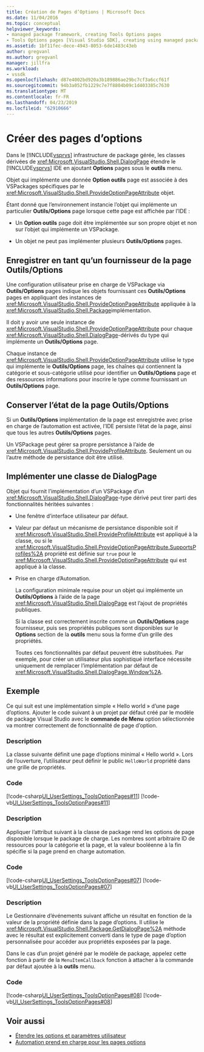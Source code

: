 ```yaml
---
title: Création de Pages d’Options | Microsoft Docs
ms.date: 11/04/2016
ms.topic: conceptual
helpviewer_keywords:
- managed package framework, creating Tools Options pages
- Tools Options pages [Visual Studio SDK], creating using managed package framework
ms.assetid: 1bf11fec-dece-4943-8053-6de1483c43eb
author: gregvanl
ms.author: gregvanl
manager: jillfra
ms.workload:
- vssdk
ms.openlocfilehash: d87e4002bd920a3b189886ae29bc7cf3a6ccf61f
ms.sourcegitcommit: 94b3a052fb1229c7e7f8804b09c1d403385c7630
ms.translationtype: MT
ms.contentlocale: fr-FR
ms.lasthandoff: 04/23/2019
ms.locfileid: "62910666"
---
```

# <a name="create-options-pages"></a>Créer des pages d’options
Dans le [!INCLUDE[vsprvs](../../code-quality/includes/vsprvs_md.md)] infrastructure de package gérée, les classes dérivées de <xref:Microsoft.VisualStudio.Shell.DialogPage> étendre le [!INCLUDE[vsprvs](../../code-quality/includes/vsprvs_md.md)] IDE en ajoutant **Options** pages sous le **outils** menu.

 Objet qui implémente une donnée **Option outils** page est associée à des VSPackages spécifiques par le <xref:Microsoft.VisualStudio.Shell.ProvideOptionPageAttribute> objet.

 Étant donné que l’environnement instancie l’objet qui implémente un particulier **Outils/Options** page lorsque cette page est affichée par l’IDE :

- Un **Option outils** page doit être implémentée sur son propre objet et non sur l’objet qui implémente un VSPackage.

- Un objet ne peut pas implémenter plusieurs **Outils/Options** pages.

## <a name="register-as-a-tools-options-page-provider"></a>Enregistrer en tant qu’un fournisseur de la page Outils/Options
 Une configuration utilisateur prise en charge de VSPackage via **Outils/Options** pages indique les objets fournissant ces **Outils/Options** pages en appliquant des instances de <xref:Microsoft.VisualStudio.Shell.ProvideOptionPageAttribute> appliquée à la <xref:Microsoft.VisualStudio.Shell.Package>implémentation.

 Il doit y avoir une seule instance de <xref:Microsoft.VisualStudio.Shell.ProvideOptionPageAttribute> pour chaque <xref:Microsoft.VisualStudio.Shell.DialogPage>-dérivés du type qui implémente un **Outils/Options** page.

 Chaque instance de <xref:Microsoft.VisualStudio.Shell.ProvideOptionPageAttribute> utilise le type qui implémente le **Outils/Options** page, les chaînes qui contiennent la catégorie et sous-catégorie utilisé pour identifier un **Outils/Options** page et des ressources informations pour inscrire le type comme fournissant un **Outils/Options** page.

## <a name="persist-tools-options-page-state"></a>Conserver l’état de la page Outils/Options
 Si un **Outils/Options** implémentation de la page est enregistrée avec prise en charge de l’automation est activée, l’IDE persiste l’état de la page, ainsi que tous les autres **Outils/Options** pages.

 Un VSPackage peut gérer sa propre persistance à l’aide de <xref:Microsoft.VisualStudio.Shell.ProvideProfileAttribute>. Seulement un ou l’autre méthode de persistance doit être utilisé.

## <a name="implement-dialogpage-class"></a>Implémenter une classe de DialogPage
 Objet qui fournit l’implémentation d’un VSPackage d’un <xref:Microsoft.VisualStudio.Shell.DialogPage>-type dérivé peut tirer parti des fonctionnalités héritées suivantes :

- Une fenêtre d’interface utilisateur par défaut.

- Valeur par défaut un mécanisme de persistance disponible soit if <xref:Microsoft.VisualStudio.Shell.ProvideProfileAttribute> est appliqué à la classe, ou si le <xref:Microsoft.VisualStudio.Shell.ProvideOptionPageAttribute.SupportsProfiles%2A> propriété est définie sur `true` pour le <xref:Microsoft.VisualStudio.Shell.ProvideOptionPageAttribute> qui est appliqué à la classe.

- Prise en charge d’Automation.

  La configuration minimale requise pour un objet qui implémente un **Outils/Options** à l’aide de la page <xref:Microsoft.VisualStudio.Shell.DialogPage> est l’ajout de propriétés publiques.

  Si la classe est correctement inscrite comme un **Outils/Options** page fournisseur, puis ses propriétés publiques sont disponibles sur le **Options** section de la **outils** menu sous la forme d’un grille des propriétés.

  Toutes ces fonctionnalités par défaut peuvent être substituées. Par exemple, pour créer un utilisateur plus sophistiqué interface nécessite uniquement de remplacer l’implémentation par défaut de <xref:Microsoft.VisualStudio.Shell.DialogPage.Window%2A>.

## <a name="example"></a>Exemple
 Ce qui suit est une implémentation simple « Hello world » d’une page d’options. Ajouter le code suivant à un projet par défaut créé par le modèle de package Visual Studio avec le **commande de Menu** option sélectionnée va montrer correctement de fonctionnalité de page d’option.

### <a name="description"></a>Description
 La classe suivante définit une page d’options minimal « Hello world ». Lors de l’ouverture, l’utilisateur peut définir le public `HelloWorld` propriété dans une grille de propriétés.

### <a name="code"></a>Code
 [!code-csharp[UI_UserSettings_ToolsOptionPages#11](../../extensibility/internals/codesnippet/CSharp/creating-options-pages_1.cs)]
 [!code-vb[UI_UserSettings_ToolsOptionPages#11](../../extensibility/internals/codesnippet/VisualBasic/creating-options-pages_1.vb)]

### <a name="description"></a>Description
 Appliquer l’attribut suivant à la classe de package rend les options de page disponible lorsque le package de charge. Les nombres sont arbitraire ID de ressources pour la catégorie et la page, et la valeur booléenne à la fin spécifie si la page prend en charge automation.

### <a name="code"></a>Code
 [!code-csharp[UI_UserSettings_ToolsOptionPages#07](../../extensibility/internals/codesnippet/CSharp/creating-options-pages_2.cs)]
 [!code-vb[UI_UserSettings_ToolsOptionPages#07](../../extensibility/internals/codesnippet/VisualBasic/creating-options-pages_2.vb)]

### <a name="description"></a>Description
 Le Gestionnaire d’événements suivant affiche un résultat en fonction de la valeur de la propriété définie dans la page d’options. Il utilise le <xref:Microsoft.VisualStudio.Shell.Package.GetDialogPage%2A> méthode avec le résultat est explicitement converti dans le type de page d’option personnalisée pour accéder aux propriétés exposées par la page.

 Dans le cas d’un projet généré par le modèle de package, appelez cette fonction à partir de la `MenuItemCallback` fonction à attacher à la commande par défaut ajoutée à la **outils** menu.

### <a name="code"></a>Code
 [!code-csharp[UI_UserSettings_ToolsOptionPages#08](../../extensibility/internals/codesnippet/CSharp/creating-options-pages_3.cs)]
 [!code-vb[UI_UserSettings_ToolsOptionPages#08](../../extensibility/internals/codesnippet/VisualBasic/creating-options-pages_3.vb)]

## <a name="see-also"></a>Voir aussi
- [Étendre les options et paramètres utilisateur](../../extensibility/extending-user-settings-and-options.md)
- [Automation prend en charge pour les pages options](../../extensibility/internals/automation-support-for-options-pages.md)